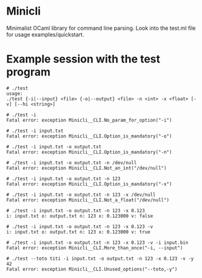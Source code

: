# Minicli

Minimalist OCaml library for command line parsing.
Look into the test.ml file for usage examples/quickstart.

# Example session with the test program

    # ./test
    usage:
    ./test {-i|--input} <file> {-o|--output} <file> -n <int> -x <float> [-v] [--hi <string>]

    # ./test -i
    Fatal error: exception Minicli__CLI.No_param_for_option("-i")

    # ./test -i input.txt
    Fatal error: exception Minicli__CLI.Option_is_mandatory("-o")

    # ./test -i input.txt -o output.txt
    Fatal error: exception Minicli__CLI.Option_is_mandatory("-n")

    # ./test -i input.txt -o output.txt -n /dev/null
    Fatal error: exception Minicli__CLI.Not_an_int("/dev/null")

    # ./test -i input.txt -o output.txt -n 123
    Fatal error: exception Minicli__CLI.Option_is_mandatory("-x")

    # ./test -i input.txt -o output.txt -n 123 -x /dev/null
    Fatal error: exception Minicli__CLI.Not_a_float("/dev/null")

    # ./test -i input.txt -o output.txt -n 123 -x 0.123
    i: input.txt o: output.txt n: 123 x: 0.123000 v: false

    # ./test -i input.txt -o output.txt -n 123 -x 0.123 -v
    i: input.txt o: output.txt n: 123 x: 0.123000 v: true

    # ./test -i input.txt -o output.txt -n 123 -x 0.123 -v -i input.bin
    Fatal error: exception Minicli__CLI.More_than_once("-i, --input")

    # ./test --toto titi -i input.txt -o output.txt -n 123 -x 0.123 -v -y 42
    Fatal error: exception Minicli__CLI.Unused_options("--toto,-y")
